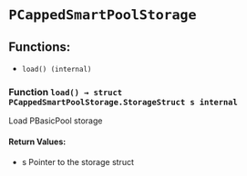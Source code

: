 # `PCappedSmartPoolStorage`

## Functions:

- `load() (internal)`

### Function `load() → struct PCappedSmartPoolStorage.StorageStruct s internal`

Load PBasicPool storage

#### Return Values:

- s Pointer to the storage struct

